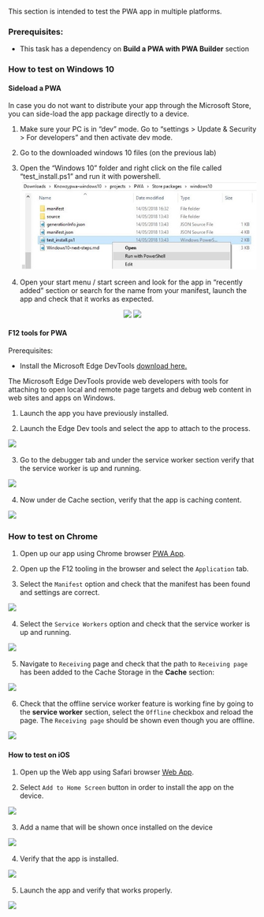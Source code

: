 This section is intended to test the PWA app in multiple platforms.

### Prerequisites:

- This task has a dependency on **Build a PWA with PWA Builder** section

###	How to test on Windows 10

#### Sideload a PWA

In case you do not want to distribute your app through the Microsoft Store, you can side-load the app package directly to a device.

1. Make sure your PC is in “dev” mode. Go to “settings > Update & Security > For developers” and then activate dev mode.

2. Go to the downloaded windows 10 files (on the previous lab)

3. Open the “Windows 10” folder and right click on the file called “test_install.ps1” and run it with powershell.
![Provide a URL](../media/Picture37.jpg)

4. Open your start menu / start screen and look for the app in “recently added” section or search for the name from your manifest, launch the app and check that it works as expected.
<p align="center">
<img src="../pwa/media/Picture71.jpg">
<img src="../pwa/media/Picture38.png"><br>
</P>

#### F12 tools for PWA

Prerequisites:
- Install the Microsoft Edge DevTools <a href="https://www.microsoft.com/store/productId/9MZBFRMZ0MNJ" target="_blank">download here.</a>

The Microsoft Edge DevTools provide web developers with tools for attaching to open local and remote page targets and debug web content in web sites and apps on Windows.

1. Launch the app you have previously installed.

2. Launch the Edge Dev tools and select the app to attach to the process.

 <img src="../pwa/media/Picture39.png"><br>

3. Go to the debugger tab and under the service worker section verify that the service worker is up and running.

 <img src="../pwa/media/Picture40.png"><br>

4. Now under de Cache section, verify that the app is caching content.

<img src="../pwa/media/Picture41.png"><br>

###	How to test on Chrome

1. Open up our app using Chrome browser <a href="https://msftknowzy.azurewebsites.net/" target="_blank">PWA App</a>.

2. Open up the F12 tooling in the browser and select the `Application` tab.

3. Select the `Manifest` option and check that the manifest has been found and settings are correct.

<img src="../pwa/media/Picture51.png"><br>

4. Select the `Service Workers` option and check that the service worker is up and running.

<img src="../pwa/media/Picture52.png"><br>

5. Navigate to `Receiving` page and check that the path to `Receiving page` has been added to the Cache Storage in the **Cache** section:

<img src="../pwa/media/Picture53.png"><br>

6. Check that the offline service worker feature is working fine by going to the **service worker** section, select the `Offline` checkbox and reload the page. The `Receiving page` should be shown even though you are offline.

<img src="../pwa/media/Picture54.png"><br>

#### How to test on iOS

1. Open up the Web app using Safari browser <a href="https://msftknowzy.azurewebsites.net/" target="_blank">Web App</a>.

2. Select `Add to Home Screen` button in order to install the app on the device.

<img src="../pwa/media/Picture55.png"><br>

3. Add a name that will be shown once installed on the device

<img src="../pwa/media/Picture56.png"><br>

4. Verify that the app is installed.

<img src="../pwa/media/Picture57.png"><br>

5. Launch the app and verify that works properly.

<img src="../pwa/media/Picture58.png"><br>
